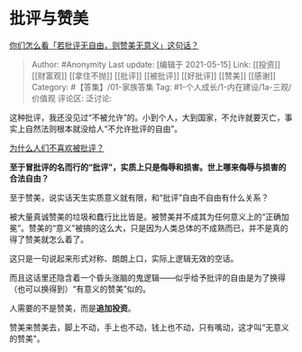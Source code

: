 # 批评与赞美
[你们怎么看「若批评无自由，则赞美无意义」这句话？](https://www.zhihu.com/question/312712746/answer/1767123886)

> Author: #Anonymity
> Last update: [编辑于 2021-05-15]
> Link: [[投资]] [[财富观]] [[拿住不抛]] [[批评]] [[被批评]] [[好批评]] [[赞美]] [[感谢]]
> Category: #【答集】/01-家族答集
> Tag: #1-个人成长/1-内在建设/1a-三观/价值观 
> 评论区:
> 泛讨论:

这种批评，我还没见过“不被允许”的。小到个人，大到国家，不允许就要灭亡，事实上自然法则根本就没给人“不允许批评的自由”。

[为什么人们不喜欢被批评？](https://www.zhihu.com/question/22987136/answer/1434894604)

**至于冒批评的名而行的“批评”，实质上只是侮辱和损害。世上哪来侮辱与损害的合法自由？**

至于赞美，说实话天生实质意义就有限，和“批评”自由不自由有什么关系？

被大量真诚赞美的垃圾和蠢行比比皆是。被赞美并不成其为任何意义上的“正确加冕”。赞美的“意义”被搞的这么大，只是因为人类总体的不成熟而已，并不是真的得了赞美就怎么着了。

这只是一句说起来形式对称、朗朗上口，实际上逻辑无效的空话。

而且这话里还隐含着一个昏头涨脑的鬼逻辑——似乎给予批评的自由是为了换得（也可以换得到）“有意义的赞美”似的。

人需要的不是赞美，而是**追加投资**。

赞美来赞美去，脚上不动，手上也不动，钱上也不动，只有嘴动，这才叫“无意义的赞美"。
